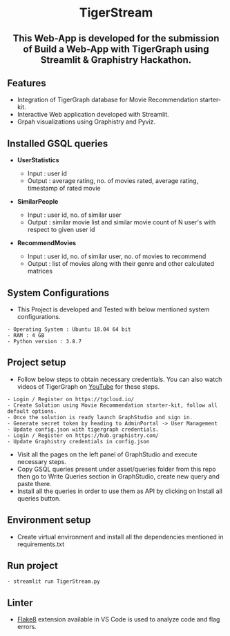 <h1 align="center">TigerStream</h1>

<h2 align="center">

This Web-App is developed for the submission of <b>Build a Web-App with TigerGraph using Streamlit & Graphistry</b> <a style='text-decoration:none' target=_blank href=https://tigergraph-web-app-hack.devpost.com/>Hackathon</a>.

## Features

- Integration of TigerGraph database for Movie Recommendation starter-kit.
- Interactive Web application developed with Streamlit.
- Grpah visualizations using Graphistry and Pyviz.

## Installed GSQL queries

- <b>UserStatistics</b>
	- Input : user id
	- Output : average rating, no. of movies rated, average rating, timestamp of rated movie

- <b>SimilarPeople</b>
	- Input : user id, no. of similar user
	- Output : similar movie list and similar movie count of N user's with respect to given user id

- <b>RecommendMovies</b>
	- Input : user id, no. of similar user, no. of movies to recommend
	- Output : list of movies along with their genre and other calculated matrices

## System Configurations

- This Project is developed and Tested with below mentioned system configurations.

```
- Operating System : Ubuntu 18.04 64 bit
- RAM : 4 GB
- Python version : 3.8.7
```

## Project setup

- Follow below steps to obtain necessary credentials. You can also watch videos of TigerGraph on [YouTube](https://www.youtube.com/playlist?list=PLq4l3NnrSRp7om_qw4ciNbxslMONszkoX) for these steps. 

```
- Login / Register on https://tgcloud.io/
- Create Solution using Movie Recommendation starter-kit, follow all default options.
- Once the solution is ready launch GraphStudio and sign in. 
- Generate secret token by heading to AdminPortal -> User Management
- Update config.json with tigergraph credentials.
- Login / Register on https://hub.graphistry.com/
- Update Graphistry credentials in config.json
```

- Visit all the pages on the left panel of GraphStudio and execute necessary steps.
- Copy GSQL queries present under asset/queries folder from this repo then go to Write Queries section in GraphStudio, create new query and paste there.
- Install all the queries in order to use them as API by clicking on Install all queries button.

## Environment setup

- Create virtual environment and install all the dependencies mentioned in requirements.txt

## Run project

```
- streamlit run TigerStream.py
```

## Linter
- [Flake8](https://realpython.com/python-pep8/#linters) extension available in VS Code is used to analyze code and flag errors.
